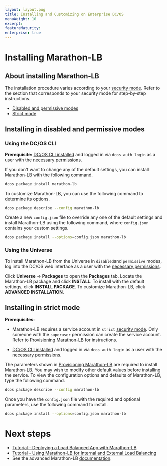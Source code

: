 ```yaml
---
layout: layout.pug
title: Installing and Customizing on Enterprise DC/OS
menuWeight: 10
excerpt:
featureMaturity:
enterprise: true
---
```


# Installing Marathon-LB

## About installing Marathon-LB

The installation procedure varies according to your [security mode](/1.9/installing/ent/custom/configuration/configuration-parameters/#security). Refer to the section that corresponds to your security mode for step-by-step instructions.

- [Disabled and permissive modes](#mlb-disabled-install)
- [Strict mode](#mlb-strict-perm-install)

## <a name="mlb-disabled-install"></a>Installing in disabled and permissive modes

### Using the DC/OS CLI

**Prerequisite:** [DC/OS CLI installed](/1.9/cli/install/) and logged in via `dcos auth login` as a user with the [necessary permissions](/1.9/security/ent/perms-reference/).

If you don't want to change any of the default settings, you can install Marathon-LB with the following command.

```bash
dcos package install marathon-lb
```

To customize Marathon-LB, you can use the following command to determine its options.

```bash
dcos package describe --config marathon-lb
```

Create a new `config.json` file to override any one of the default settings and install Marathon-LB using the following command, where `config.json` contains your custom settings.

```bash
dcos package install --options=config.json marathon-lb
```

### Using the Universe

To install Marathon-LB from the Universe in `disabled`and `permissive` modes, log into the DC/OS web interface as a user with the [necessary permissions](/1.9/security/ent/perms-reference/).

Click **Universe** -> **Packages** to open the **Packages** tab. Locate the Marathon-LB package and click **INSTALL**. To install with the default settings, click **INSTALL PACKAGE**. To customize Marathon-LB, click **ADVANCED INSTALLATION**.

## <a name="mlb-strict-perm-install"></a>Installing in strict mode

**Prerequisites:**

- Marathon-LB requires a service account in `strict` [security mode](/1.9/installing/ent/custom/configuration/configuration-parameters/#security). Only someone with the `superuser` permission can create the service account. Refer to [Provisioning Marathon-LB](/1.9/networking/marathon-lb/mlb-auth/) for instructions.

- [DC/OS CLI installed](/1.9/cli/install/) and logged in via `dcos auth login` as a user with the [necessary permissions](/1.9/security/ent/perms-reference/).

The parameters shown in [Provisioning Marathon-LB](/1.9/networking/marathon-lb/mlb-auth/) are required to install Marathon-LB. You may wish to modify other default values before installing the service. To view the configuration options and defaults of Marathon-LB, type the following command.

```bash
dcos package describe --config marathon-lb
```

Once you have the `config.json` file with the required and optional parameters, use the following command to install.

```bash
dcos package install --options=config.json marathon-lb
```

# Next steps

- [Tutorial - Deploying a Load Balanced App with Marathon-LB](/1.9/networking/marathon-lb/marathon-lb-basic-tutorial/)
- [Tutorial - Using Marathon-LB for Internal and External Load Balancing](/1.9/networking/marathon-lb/marathon-lb-advanced-tutorial/)
- See the advanced Marathon-LB [documentation](/1.9/networking/marathon-lb/advanced/).

 [1]: /docs/1.9/installing/ent/
 [2]: /docs/1.9/cli/install/
 [3]: /docs/1.9/administering-clusters/managing-aws/
 [4]: /docs/1.9/administering-clusters/sshcluster/
